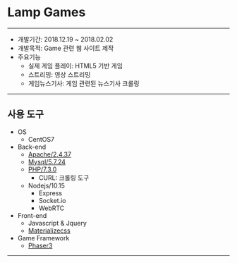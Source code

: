 # Lamp Games

----------

- 개발기간: 2018.12.19 ~ 2018.02.02
- 개발목적: Game 관련 웹 사이트 제작
- 주요기능
  - 실제 게임 플레이: HTML5 기반 게임
  - 스트리밍: 영상 스트리밍
  - 게임뉴스기사: 게임 관련된 뉴스기사 크롤링

----------

## 사용 도구

- OS
  - CentOS7
- Back-end
  - [Apache/2.4.37](linuxscript_files/install_apache.sh)
  - [Mysql/5.7.24](linuxscript_files/install_mysql.sh)
  - [PHP/7.3.0](linuxscript_files/install_php.sh)
    - CURL: 크롤링 도구
  - Nodejs/10.15
    - Express
    - Socket.io
    - WebRTC
- Front-end
  - Javascript & Jquery
  - [Materializecss](https://materializecss.com)
- Game Framework
  - [Phaser3](https://phaser.io/)

----------
